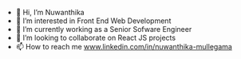 - 👋 Hi, I’m Nuwanthika
- 👀 I’m interested in Front End Web Development
- 🌱 I’m currently working as a Senior Sofware Engineer
- 💞️ I’m looking to collaborate on React JS projects
- 📫 How to reach me www.linkedin.com/in/nuwanthika-mullegama
<!---
Nu000/Nu000 is a ✨ special ✨ repository because its `README.md` (this file) appears on your GitHub profile.
You can click the Preview link to take a look at your changes.
--->
